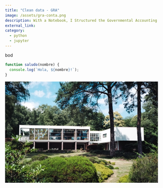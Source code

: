 ```yaml
---
title: "Clean data - GRA"
image: /assets/gra-conta.png
description: With a Notebook, I Structured the Governmental Accounting Records of an Accounting Office of a Local Government.
external_link: 
category: 
  - python
  - jupyter
---
```


bod

```javascript
function saludo(nombre) {
  console.log(`Hola, ${nombre}!`);
}
```

![image](/public/assets/product-1-min.jpg)